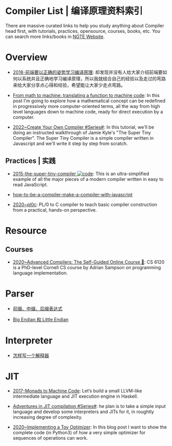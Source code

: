 # Compiler List | 编译原理资料索引

There are massive curated links to help you study anything about Compiler head first, with tutorials, practices, opensource, courses, books, etc. You can search more links/books in [NGTE Website](https://https:wx-chevalier.github.io/home/#/search?query=React).

# Overview

- [2018-前端要以正确的姿势学习编译原理](https://zhuanlan.zhihu.com/p/36301857): 却发现并没有人给大家介绍前端要如何以系统并且正确地学习编译原理，所以我就结合自己的经验以及走过的弯路来给大家分享点心得和经验，希望能让大家少走点弯路。

- [From math to machine: translating a function to machine code](http://6me.us/7BlocZ): In this post I'm going to explore how a mathematical concept can be redefined in progressively more computer-oriented terms, all the way from high level languages down to machine code, ready for direct execution by a computer.

- [2022~Create Your Own Compiler #Series#](https://citw.dev/tutorial/create-your-own-compiler?p=1): In this tutorial, we'll be doing an instructed walkthrough of Jamie Kyle's "The Super Tiny Compiler". The Super Tiny Compiler is a simple compiler written in Javascript and we'll write it step by step from scratch.

## Practices | 实践

- [2015-the-super-tiny-compiler ![code](https://ng-tech.icu/assets/code.svg)](https://github.com/jamiebuilds/the-super-tiny-compiler): This is an ultra-simplified example of all the major pieces of a modern compiler written in easy to read JavaScript.

- [how-to-be-a-compiler-make-a-compiler-with-javascript](https://medium.com/@kosamari/how-to-be-a-compiler-make-a-compiler-with-javascript-4a8a13d473b4#.dday0a975)

- [2020~pl0c](https://github.com/ibara/pl0c): PL/0 to C compiler to teach basic compiler construction from a practical, hands-on perspective.

# Resource

## Courses

- [2020~Advanced Compilers: The Self-Guided Online Course 🎥](https://www.cs.cornell.edu/courses/cs6120/2020fa/self-guided/): CS 6120 is a PhD-level Cornell CS course by Adrian Sampson on programming language implementation.

# Parser

- [前缀、中缀、后缀表达式](http://blog.csdn.net/antineutrino/article/details/6763722)

- [Big Endian 和 Little Endian](http://blog.csdn.net/sunshine1314/article/details/2309655)

# Interpreter

- [怎样写一个解释器](http://www.jianshu.com/p/509505d3bd50)

# JIT

- [2017-Monads to Machine Code](http://www.stephendiehl.com/posts/monads_machine_code.html): Let’s build a small LLVM-like intermediate language and JIT execution engine in Haskell.

- [Adventures in JIT compilation #Series#](https://parg.co/bs2): he plan is to take a simple input language and develop some interpreters and JITs for it, in roughtly increasing degree of complexity.

- [2020~Implementing a Toy Optimizer](https://www.pypy.org/posts/2022/07/toy-optimizer.html): In this blog post I want to show the complete code (in Python3) of how a very simple optimizer for sequences of operations can work.
